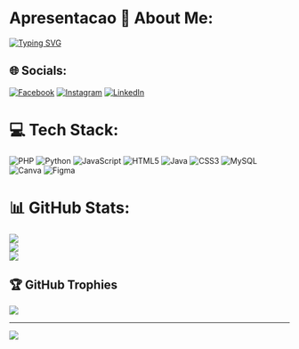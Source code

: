 # Apresentacao 💫 About Me:
[![Typing SVG](https://readme-typing-svg.demolab.com?font=Bebas+Neue&size=28&pause=1000&color=431A78&center=verdadeiro&vCenter=verdadeiro&repeat=verdadeiro&random=falso&width=435&lines=Ol%C3%A1+Seja+Bem+Vindo(a)%F0%9F%91%8B%F0%9F%8F%BD;Meu+nome+%C3%A9+Elyeser+Gabrian;Engenharia+da+Computa%C3%A7%C3%A3o)](https://git.io/typing-svg)

## 🌐 Socials:
[![Facebook](https://img.shields.io/badge/Facebook-%231877F2.svg?logo=Facebook&logoColor=white)](https://facebook.com/https://www.facebook.com/elyesergabrian.nunes) [![Instagram](https://img.shields.io/badge/Instagram-%23E4405F.svg?logo=Instagram&logoColor=white)](https://instagram.com/https://www.instagram.com/elyesergabrian.jpg/) [![LinkedIn](https://img.shields.io/badge/LinkedIn-%230077B5.svg?logo=linkedin&logoColor=white)](https://linkedin.com/in/https://www.linkedin.com/in/elyeser-gabrian-oliveira-nunes-47b6262b6/) 

# 💻 Tech Stack:
![PHP](https://img.shields.io/badge/php-%23777BB4.svg?style=for-the-badge&logo=php&logoColor=white) ![Python](https://img.shields.io/badge/python-3670A0?style=for-the-badge&logo=python&logoColor=ffdd54) ![JavaScript](https://img.shields.io/badge/javascript-%23323330.svg?style=for-the-badge&logo=javascript&logoColor=%23F7DF1E) ![HTML5](https://img.shields.io/badge/html5-%23E34F26.svg?style=for-the-badge&logo=html5&logoColor=white) ![Java](https://img.shields.io/badge/java-%23ED8B00.svg?style=for-the-badge&logo=openjdk&logoColor=white) ![CSS3](https://img.shields.io/badge/css3-%231572B6.svg?style=for-the-badge&logo=css3&logoColor=white) ![MySQL](https://img.shields.io/badge/mysql-%2300000f.svg?style=for-the-badge&logo=mysql&logoColor=white) ![Canva](https://img.shields.io/badge/Canva-%2300C4CC.svg?style=for-the-badge&logo=Canva&logoColor=white) ![Figma](https://img.shields.io/badge/figma-%23F24E1E.svg?style=for-the-badge&logo=figma&logoColor=white)
# 📊 GitHub Stats:
![](https://github-readme-stats.vercel.app/api?username=ElyeserGabrian&theme=midnight-purple&hide_border=false&include_all_commits=false&count_private=false)<br/>
![](https://github-readme-streak-stats.herokuapp.com/?user=ElyeserGabrian&theme=midnight-purple&hide_border=false)<br/>
![](https://github-readme-stats.vercel.app/api/top-langs/?username=ElyeserGabrian&theme=midnight-purple&hide_border=false&include_all_commits=false&count_private=false&layout=compact)

## 🏆 GitHub Trophies
![](https://github-profile-trophy.vercel.app/?username=ElyeserGabrian&theme=radical&no-frame=false&no-bg=true&margin-w=4)



---
[![](https://visitcount.itsvg.in/api?id=ElyeserGabrian&label=Profile%20Views&icon=3&pretty=true)](https://visitcount.itsvg.in)

<!-- Proudly created with GPRM ( https://gprm.itsvg.in ) -->
